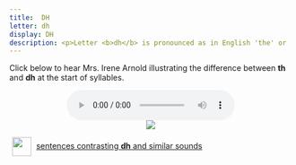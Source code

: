 ```yaml
---
title:  DH
letter: dh
display: DH
description: <p>Letter <b>dh</b> is pronounced as in English 'the' or 'this' but never as in English 'thick' or 'thin'. It is  pronounced with the tip of the tongue between the teeth, permitting air to flow between the tongue and teeth. It is a voiced sound (made with the vocal cords vibrating). </p>
---
```



Click below to hear Mrs. Irene Arnold illustrating the difference between <b>th</b> and <b>dh</b> at the start of syllables.


<center>
<audio controls src="{{ site.baseurl }}/assets/audio/th_dh.mp3" type="audio/mpeg">Your browser does not support the audio element.</audio><br/>
<img src="{{ site.baseurl }}/assets/gif//th_dh_comp.gif" border="0">
</center>

<p><img src="{{ site.baseurl }}/assets/images/question.png" width="34" height="34" hspace="5" align="absmiddle"> <a href="../dental_comp/dental_sent/dental_sent.html"> sentences contrasting <b>dh</b> and similar sounds</a><br /></p>
			
